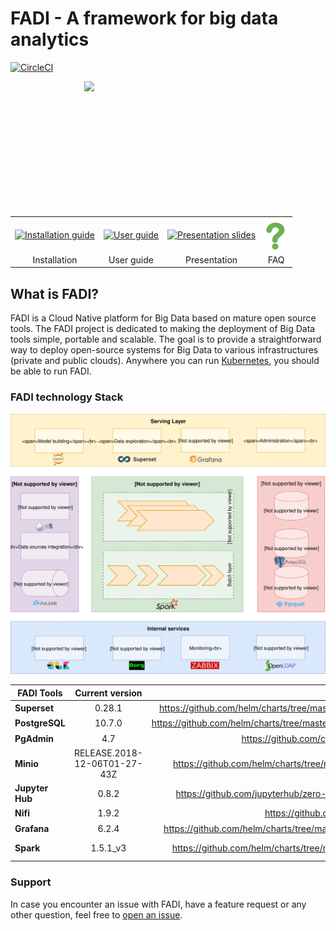 # FADI - A framework for big data analytics

[![CircleCI](https://circleci.com/gh/cetic/fadi.svg?style=svg)](https://circleci.com/gh/cetic/fadi/tree/master)

<p align="center">
  <p align="center" style="width: 50%; height: 200px;">
    <img src="doc/logo.png" height="200"/>
  </p>
  <p align="center" style="margin-top: 16px">
      <table style="border:none;">
        <tr>
          <td style="text-align: center; vertical-align: middle;"><a href="INSTALL.md"><img alt="Installation guide" src="doc/install.svg" height="50"></a></td>
          <td style="text-align: center; vertical-align: middle;"><a href="USERGUIDE.md"><img alt="User guide" src="doc/userguide.svg" height="50"></a></td>
          <td style="text-align: center; vertical-align: middle;"><a href="https://fadi.presentations.cetic.be"><img alt="Presentation slides" src="doc/presentation.svg" height="50"></a></td>
          <td style="text-align: center; vertical-align: middle;"><a href="FAQ.md"><img alt="FAQ" src="doc/faq.svg" height="50"></a></td>
        </tr>
        <tr>
          <td style="text-align: center; vertical-align: middle;">Installation</td>
          <td style="text-align: center; vertical-align: middle;">User guide</td>
          <td style="text-align: center; vertical-align: middle;">Presentation</td>
          <td style="text-align: center; vertical-align: middle;">FAQ</td>
        </tr>
      </table>
  </p>
</p>
 
## What is FADI?

FADI is a Cloud Native platform for Big Data based on mature open source tools.
The FADI project is dedicated to making the deployment of Big Data tools simple, portable and scalable. 
The goal is to provide a straightforward way to deploy open-source systems for Big Data to various infrastructures (private and public clouds). 
Anywhere you can run [Kubernetes](https://kubernetes.io/), you should be able to run FADI.

### FADI technology Stack

![FADI stack](doc/architecture/implementation_view.svg)

| FADI Tools | Current version  | Helm Chart | Configuration | Additional Information |
|-----------|:----------------:|-----------:|--------------:|------------------------:|
| **Superset** | 0.28.1 | https://github.com/helm/charts/tree/master/stable/superset | [&#8505;](helm/superset/README.md) | Persistent: 8Gi
| **PostgreSQL** | 10.7.0 | https://github.com/helm/charts/tree/master/stable/postgresql | [&#8505;](helm/postgresql/README.md) | Persistent: 8Gi
| **PgAdmin** | 4.7 | https://github.com/cetic/helm-pgadmin | [&#8505;](helm/pgadmin/README.md) | /
| **Minio** | RELEASE.2018-12-06T01-27-43Z |  https://github.com/helm/charts/tree/master/stable/minio | [&#8505;](helm/minio/README.md) |  Persistent: 10Gi
| **Jupyter Hub** | 0.8.2 | https://github.com/jupyterhub/zero-to-jupyterhub-k8s | [&#8505;](helm/jupyterhub/README.md) | Not persistent, to change , https://z2jh.jupyter.org/en/latest/
| **Nifi** | 1.9.2 | https://github.com/cetic/helm-nifi | [&#8505;](helm/nifi/README.md) | Pesistant: 
| **Grafana** | 6.2.4 | https://github.com/helm/charts/tree/master/stable/grafana | [&#8505;](helm/grafana/README.md) | Persistent: 10Gi
| **Spark** | 1.5.1_v3 | https://github.com/helm/charts/tree/master/stable/spark | [&#8505;](helm/spark/README.md) | The Helm Chart includes Zeppelin.

### Support

In case you encounter an issue with FADI, have a feature request or any other question, feel free to [open an issue](https://github.com/cetic/fadi/issues/new/choose).
